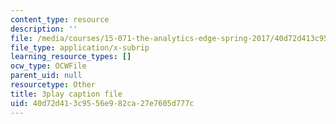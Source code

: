 ```yaml
---
content_type: resource
description: ''
file: /media/courses/15-071-the-analytics-edge-spring-2017/40d72d413c9556e982ca27e7605d777c_sJalJ1A9NDg.vtt
file_type: application/x-subrip
learning_resource_types: []
ocw_type: OCWFile
parent_uid: null
resourcetype: Other
title: 3play caption file
uid: 40d72d41-3c95-56e9-82ca-27e7605d777c
---
```

